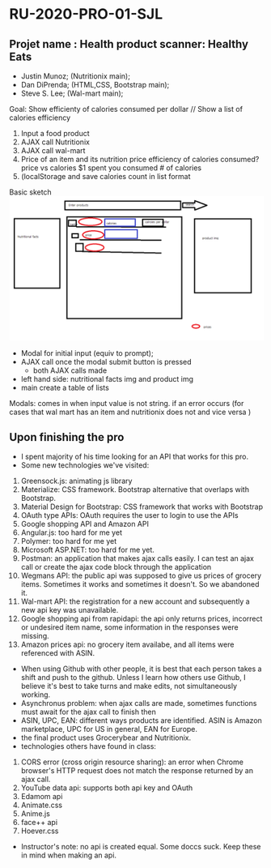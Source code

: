 # RU-2020-PRO-01-SJL

## Projet name : Health product scanner: Healthy Eats 

* Justin Munoz; (Nutritionix main);
* Dan DiPrenda; (HTML,CSS, Bootstrap main);
* Steve S. Lee; (Wal-mart main);

Goal: Show efficienty of calories consumed per dollar // 
    Show a list of calories efficiency 

1. Input a food product 
2. AJAX call Nutritionix
3. AJAX call wal-mart 
4. Price of an item and its nutrition 
    price efficiency of calories consumed? 
    price vs calories 
    $1 spent you consumed # of calories 
5. (localStorage and save calories count in list format 

Basic sketch 
![Screenshot of the project](/PaintSketch.png)

* Modal for initial input  (equiv to prompt);
* AJAX call once the modal submit button is pressed  
    * both AJAX calls made 
* left hand side: nutritional facts img and product img 
* main create a table of lists 

Modals: comes in when input value is not string. 
if an error occurs (for cases that wal mart has an item and nutritionix does not and vice versa )

## Upon finishing the pro
* I spent majority of his time looking for an API that works for this pro. 
* Some new technologies we've visited: 
1. Greensock.js: animating js library 
2. Materialize: CSS framework. Bootstrap alternative that overlaps with Bootstrap. 
3. Material Design for Bootstrap: CSS framework that works with Bootstrap
4. OAuth type APIs: OAuth requires the user to login to use the APIs 
5. Google shopping API and Amazon API
6. Angular.js: too hard for me yet 
7. Polymer: too hard for me yet 
8. Microsoft ASP.NET: too hard for me yet. 
9. Postman: an application that makes ajax calls easily. I can test an ajax call or create the ajax code block through the application
10. Wegmans API: the public api was supposed to give us prices of grocery items. Sometimes it works and sometimes it doesn't. So we abandoned it. 
11. Wal-mart API: the registration for a new account and subsequently a new api key was unavailable. 
12. Google shopping api from rapidapi: the api only returns prices, incorrect or undesired item name, some information in the responses were missing. 
13. Amazon prices api: no grocery item availabe, and all items were referenced with ASIN. 

* When using Github with other people, it is best that each person takes a shift and push to the github. Unless I learn how others use Github, I believe it's best to take turns and make edits, not simultaneously working. 
* Asynchronus problem: when ajax calls are made, sometimes functions must await for the ajax call to finish then 
* ASIN, UPC, EAN: different ways products are identified. ASIN is Amazon marketplace, UPC for US in general, EAN for Europe. 
* the final product uses Grocerybear and Nutritionix. 
* technologies others have found in class: 
1. CORS error (cross origin resource sharing): an error when Chrome browser's HTTP request does not match the response returned by an ajax call.
2. YouTube data api: supports both api key and OAuth 
3. Edamom api
4. Animate.css
5. Anime.js
6. face++ api
7. Hoever.css
* Instructor's note: no api is created equal. Some doccs suck. Keep these in mind when making an api. 














